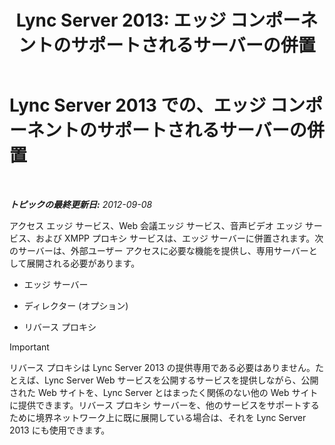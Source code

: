﻿---
title: 'Lync Server 2013: エッジ コンポーネントのサポートされるサーバーの併置'
TOCTitle: エッジ コンポーネントのサポートされるサーバーの併置
ms:assetid: 435c4dd8-36af-4b71-9b88-3ffcf0fc5c65
ms:mtpsurl: https://technet.microsoft.com/ja-jp/library/Gg425934(v=OCS.15)
ms:contentKeyID: 48271924
ms.date: 05/19/2016
mtps_version: v=OCS.15
ms.translationtype: HT
---

# Lync Server 2013 での、エッジ コンポーネントのサポートされるサーバーの併置

 

_**トピックの最終更新日:** 2012-09-08_

アクセス エッジ サービス、Web 会議エッジ サービス、音声ビデオ エッジ サービス、および XMPP プロキシ サービスは、エッジ サーバーに併置されます。次のサーバーは、外部ユーザー アクセスに必要な機能を提供し、専用サーバーとして展開される必要があります。

  - エッジ サーバー

  - ディレクター (オプション)

  - リバース プロキシ


> [!IMPORTANT]
> リバース プロキシは Lync Server 2013 の提供専用である必要はありません。たとえば、Lync Server Web サービスを公開するサービスを提供しながら、公開された Web サイトを、Lync Server とはまったく関係のない他の Web サイトに提供できます。リバース プロキシ サーバーを、他のサービスをサポートするために境界ネットワーク上に既に展開している場合は、それを Lync Server 2013 にも使用できます。


